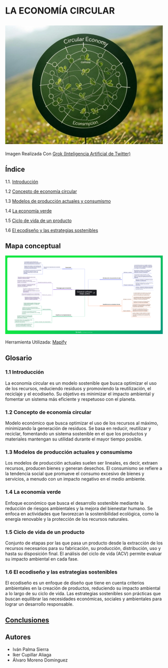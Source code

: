 # LA ECONOMÍA CIRCULAR
![economia_circular](img/economia_circular.jpg)
---
Imagen Realizada Con [Grok (Inteligencia Artificial de Twitter)](https://x.ai/)
## Índice
1.1. [Introducción](introduccion.md)

1.2 [Concepto de economía circular](concepto.md)

1.3 [Modelos de producción actuales y consumismo](modelos.md)

1.4 [La economía verde](verde.md)

1.5 [Ciclo de vida de un producto](CicloProducto.md)

1.6 [El ecodiseño y las estrategias sostenibles](EcodiseñoSostenible.md)

## Mapa conceptual

![mapa](img/mapa.jpg)

Herramienta Utilizada: [Mapify](https://mapify.so/es)
## Glosario

### 1.1 Introducción  
La economía circular es un modelo sostenible que busca optimizar el uso de los recursos, reduciendo residuos y promoviendo la reutilización, el reciclaje y el ecodiseño. Su objetivo es minimizar el impacto ambiental y fomentar un sistema más eficiente y respetuoso con el planeta.

### 1.2 Concepto de economía circular  
Modelo económico que busca optimizar el uso de los recursos al máximo, minimizando la generación de residuos. Se basa en reducir, reutilizar y reciclar, fomentando un sistema sostenible en el que los productos y materiales mantengan su utilidad durante el mayor tiempo posible.

### 1.3 Modelos de producción actuales y consumismo  
Los modelos de producción actuales suelen ser lineales, es decir, extraen recursos, producen bienes y generan desechos. El consumismo se refiere a la tendencia social que promueve el consumo excesivo de bienes y servicios, a menudo con un impacto negativo en el medio ambiente.

### 1.4 La economía verde  
Enfoque económico que busca el desarrollo sostenible mediante la reducción de riesgos ambientales y la mejora del bienestar humano. Se enfoca en actividades que favorezcan la sostenibilidad ecológica, como la energía renovable y la protección de los recursos naturales.

### 1.5 Ciclo de vida de un producto  
Conjunto de etapas por las que pasa un producto desde la extracción de los recursos necesarios para su fabricación, su producción, distribución, uso y hasta su disposición final. El análisis del ciclo de vida (ACV) permite evaluar su impacto ambiental en cada fase.

### 1.6 El ecodiseño y las estrategias sostenibles  
El ecodiseño es un enfoque de diseño que tiene en cuenta criterios ambientales en la creación de productos, reduciendo su impacto ambiental a lo largo de su ciclo de vida. Las estrategias sostenibles son prácticas que buscan equilibrar las necesidades económicas, sociales y ambientales para lograr un desarrollo responsable.

## [Conclusiones](conclusiones.md)
## Autores
- Iván Palma Sierra
- Iker Cupillar Aliaga
- Álvaro Moreno Dominguez
